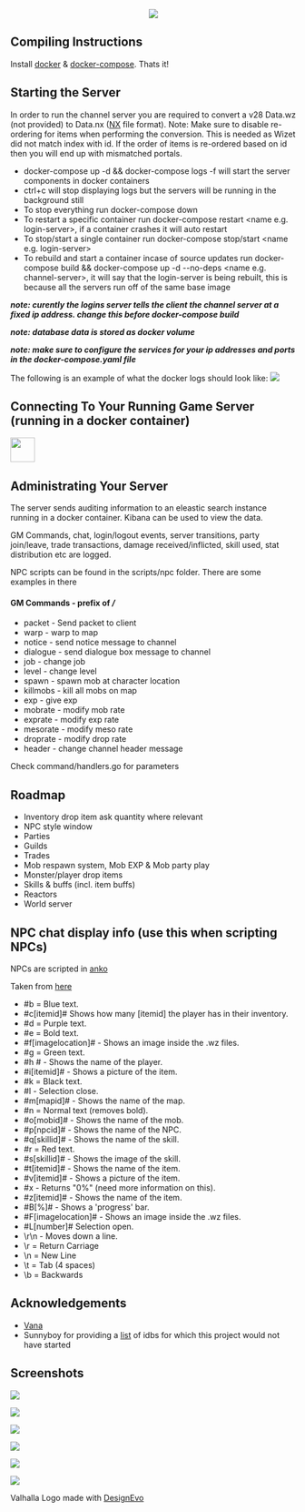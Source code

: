 <p align="center">
  <img src="https://i.imgur.com/mo4tfJF.png"/>
</p>

## Compiling Instructions
Install [docker](https://docs.docker.com/install/) & [docker-compose](https://docs.docker.com/compose/install/). Thats it! 

## Starting the Server

In order to run the channel server you are required to convert a v28 Data.wz (not provided) to Data.nx ([NX](https://nxformat.github.io/) file format). Note: Make sure to disable re-ordering for items when performing the conversion. This is needed as Wizet did not match index with id. If the order of items is re-ordered based on id then you will end up with mismatched portals.

* docker-compose up -d && docker-compose logs -f will start the server components in docker containers
* ctrl+c will stop displaying logs but the servers will be running in the background still
* To stop everything run docker-compose down
* To restart a specific container run docker-compose restart \<name e.g. login-server\>, if a container crashes it will auto restart
* To stop/start a single container run docker-compose stop/start \<name e.g. login-server\>
* To rebuild and start a container incase of source updates run docker-compose build && docker-compose up -d --no-deps \<name e.g. channel-server\>, it will say that the login-server is being rebuilt, this is because all the servers run off of the same base image

***note: curently the logins server tells the client the channel server at a fixed ip address. change this before docker-compose build***

***note: database data is stored as docker volume***

***note: make sure to configure the services for your ip addresses and ports in the docker-compose.yaml file***

The following is an example of what the docker logs should look like:
![](https://i.imgur.com/Lqh0Ln7.png)

## Connecting To Your Running Game Server (running in a docker container)
<img height="43px" src="https://d29fhpw069ctt2.cloudfront.net/icon/image/38771/preview.svg"/>

## Administrating Your Server
The server sends auditing information to an eleastic search instance running in a docker container. Kibana can be used to view the data.

GM Commands, chat, login/logout events, server transitions, party join/leave, trade transactions, damage received/inflicted, skill used, stat distribution  etc are logged.

NPC scripts can be found in the scripts/npc folder. There are some examples in there

#### GM Commands - prefix of ***/***
* packet - Send packet to client
* warp - warp to map
* notice - send notice message to channel
* dialogue - send dialogue box message to channel
* job - change job
* level - change level
* spawn - spawn mob at character location
* killmobs - kill all mobs on map
* exp - give exp
* mobrate - modify mob rate
* exprate - modify exp rate
* mesorate - modify meso rate
* droprate - modify drop rate
* header - change channel header message

Check command/handlers.go for parameters

## Roadmap
* Inventory drop item ask quantity where relevant
* NPC style window
* Parties
* Guilds
* Trades
* Mob respawn system, Mob EXP & Mob party play
* Monster/player drop items
* Skills & buffs (incl. item buffs)
* Reactors
* World server

## NPC chat display info (use this when scripting NPCs)

NPCs are scripted in [anko](https://github.com/mattn/anko)

Taken from [here](http://forum.ragezone.com/f428/add-learning-npcs-start-finish-643364/)
- #b = Blue text.
- #c[itemid]# Shows how many [itemid] the player has in their inventory.
- #d = Purple text.
- #e = Bold text.
- #f[imagelocation]# - Shows an image inside the .wz files.
- #g = Green text.
- #h # - Shows the name of the player.
- #i[itemid]# - Shows a picture of the item.
- #k = Black text.
- #l - Selection close.
- #m[mapid]# - Shows the name of the map.
- #n = Normal text (removes bold).
- #o[mobid]# - Shows the name of the mob.
- #p[npcid]# - Shows the name of the NPC.
- #q[skillid]# - Shows the name of the skill.
- #r = Red text.
- #s[skillid]# - Shows the image of the skill.
- #t[itemid]# - Shows the name of the item.
- #v[itemid]# - Shows a picture of the item.
- #x - Returns "0%" (need more information on this).
- #z[itemid]# - Shows the name of the item.
- #B[%]# - Shows a 'progress' bar.
- #F[imagelocation]# - Shows an image inside the .wz files.
- #L[number]# Selection open.
- \r\n - Moves down a line.
- \r = Return Carriage
- \n = New Line
- \t = Tab (4 spaces)
- \b = Backwards

## Acknowledgements 
- [Vana](https://github.com/retep998/Vana)
- Sunnyboy for providing a [list](http://forum.ragezone.com/f921/library-idbs-versions-named-addresses-987815/) of idbs for which this project would not have started

## Screenshots

![](https://i.imgur.com/RIp8OWV.png)

![](https://i.imgur.com/2wYVksH.png)

![](https://i.imgur.com/g7OEhTc.png)

![](https://i.imgur.com/ovAujlt.png)

![](https://i.imgur.com/hE0mWItg.png)

![](https://i.imgur.com/4bizhIi.png)

<div>Valhalla Logo made with <a href="https://
www.designevo.com/" title="Free Online Logo Maker">DesignEvo</a></div>